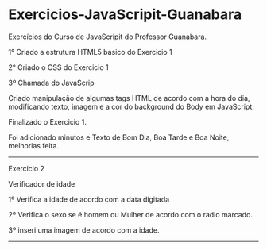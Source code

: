 # Exercicios-JavaScripit-Guanabara
Exercícios do Curso de JavaScripit do Professor Guanabara.

1° Criado a estrutura HTML5 basico do Exercicio 1

2° Criado o CSS do Exercicio 1

3º Chamada do JavaScrip

Criado manipulação de algumas tags HTML de acordo com a hora do dia, modificando texto, imagem e a cor do background do Body em JavaScript.

Finalizado o Exercicio 1.

Foi adicionado minutos e Texto de Bom Dia, Boa Tarde e Boa Noite, melhorias feita. 

----------------------------------------------------------------------------------------

Exercicio 2 

Verificador de idade

1º Verifica a idade de acordo com a data digitada

2º Verifica o sexo se é homem ou Mulher de acordo com o radio marcado.

3º inseri uma imagem de acordo com a idade.

----------------------------------------------------------------------------------------